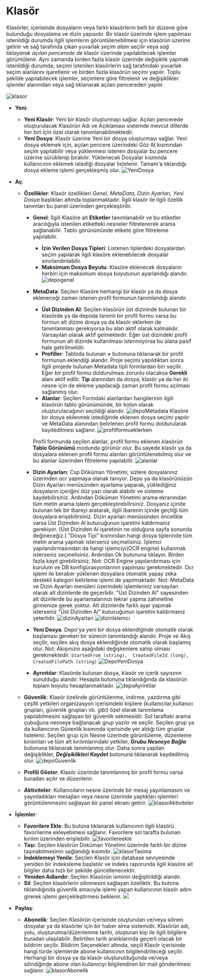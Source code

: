 ﻿# Klasör
Klasörler, içerisinde dosyaların veya farklı klasörlerin belli bir düzene göre bulunduğu dosyalama ve dizin yapısıdır.
Bir klasör üzerinde işlem yapılması istenildiği durumda ilgili işlemlerin görüntülenebilmesi için klasörün üzerine gelinir ve sağ tarafında çıkan yuvarlak _seçim alanı_ seçilir veya  _sağ tıklayarak açılan pencerede_ de klasör üzerinde yapılabilecek işlemler görüntülenir. Aynı zamanda birden fazla klasör üzerinde değişiklik yapmak istenildiği durumda; seçimi istenilen klasörlerin sağ tarafındaki yuvarlak seçim alanlarını işaretlenir ve birden fazla klasörün seçimi yapılır. Toplu şekilde yapılabilecek işlemler, seçimlere göre filtrelenir ve değişiklikler işlemler alanından veya sağ tıklanarak açılan pencereden yapılır.

![klasor](https://docsbimser.blob.core.windows.net/imagecontainer/Klasor-6241db01-24cc-4ef7-8ac9-6521b2aaa444.png)

- **Yeni**:

   - **Yeni Klasör**: Yeni bir klasör oluşturmayı sağlar. Açılan pencerede oluşturulacak Klasörün Adı ve Açıklaması sistemde mevcut dillerde her biri için özel olarak tanımlanabilmektedir.
   -  **Yeni Dosya**: Klasör üzerine Yeni bir dosya oluşturmayı sağlar. Yeni dosya eklemek için, açılan pencere üzerindeki Göz At kısmından seçim yapılabilir veya yüklenmesi istenen dosyalar bu pencere üzerine sürüklenip bırakılır. Yüklenecek Dosyalar kısmında kullanıcının eklemek istediği dosyalar listelenir. Tamam'a tıklandığı dosya ekleme işlemi gerçekleşmiş olur.
   ![YeniDosya](https://docsbimser.blob.core.windows.net/imagecontainer/KlasorYeniDosya-2b1f7cb0-f99f-4101-a81f-e9e252d4cc09.png)

-   **Aç**:
    -   **Özellikler**: Klasör özellikleri _Genel, MetaData, Dizin Ayarları, Yeni Dosya_ başlıkları altında toplanmaktadır. İlgili klasör ile ilgili özellik tanımları bu panel üzerinden gerçekleştirilir.
        -   **Genel**: İlgili Klasöre ait **Etiketler** tanımlanabilir ve bu etiketler aracılığıyla istenilen etiketteki nesneler filtrelenerek arama sağlanabilir. Tablo görünümünde etikete göre filtreleme yapılabilir.
            -   **İzin Verilen Dosya Tipleri**: Listenen tiplerdeki dosyalardan seçim yapılarak ilgili klasöre eklenebilecek dosyalar sınırlandırılabilir.
            - **Maksimum Dosya Boyutu**: Klasöre eklenecek dosyaların herbiri için maksimum dosya boyutunun ayarlandığı alandır.
  ![depogenel](https://docsbimser.blob.core.windows.net/imagecontainer/DepoGenel-b2ed4800-2a58-4229-bdf0-017c803abeba.png)
 
        -  **MetaData**: Seçilen Klasöre herhangi bir klasör ya da dosya ekleneceği zaman istenen profil formunun tanımlandığı alandır.
	        - **Üst Dizinden Al**: Seçilen klasörün üst dizininde bulunan bir klasörde ya da depoda tanımlı bir profil formu varsa bu formun alt dizine dosya ya da klasör eklerken de tanımlanması gerekiyorsa bu alan aktif olarak kalmalıdır. Varsayılan olarak aktif gelmektedir. Eğer üst dizindeki profil formunun alt dizinde kullanılması istenmiyorsa bu alana pasif hale getirilmelidir.
           - **Profiller**: Tabloda bulunan **+** butonuna tıklanarak bir profil formunun eklendiği alandır. Proje seçimi yapıldıktan sonra ilgili projede bulunan Metadata tipli formlardan biri seçilir. Eğer bir profil formu doldurulması zorunlu olacaksa **Gerekli** alanı aktif edilir. **Tip** alanından da dosya, klasör ya da her iki nesne için de ekleme yapılacağı zaman profil formu açılması sağlanmış olur.
            - **Alanlar**: Seçilen Formdaki alanlardan hangilerinin ilgili klasörün tablo görünümünde, bir kolon olarak oluşturulacağının seçildiği alandır.
 ![depoMetadata](https://docsbimser.blob.core.windows.net/imagecontainer/DepoMetaData-af7d33c8-b3aa-4d1d-b6c2-28172373674f.png)
Klasöre bir dosya eklenmek istediğinde eklenen dosya seçimi yapılır ve MetaData alanından belirlenen profil formu doldurularak kaydedilmesi sağlanır.
![profilformueklerken](https://docsbimser.blob.core.windows.net/imagecontainer/DepoProfilFormuEklerken-268af26e-b57c-431c-9099-dea272382e37.png)

             Profil formunda seçilen alanlar, profil formu eklenen klasörün **Tablo Görünümü** modunda görünür olur. Bu sayede klasör ya da dosyalara eklenen profil formu alanları görüntülenebilmiş olur ve bu alanlar üzerinden filtreleme yapılabilir. ![alanlar](https://docsbimser.blob.core.windows.net/imagecontainer/tablogorunumualanlar-8a67d321-4e99-43c0-85d1-9b5d24702782.png)

        -   **Dizin Ayarları**:  Csp Döküman Yönetimi, sizlere dosyalarınız üzerinden ocr yapmaya olanak tanıyor. Depo ya da klasörünüzün Dizin Ayarları menüsünden ayarlama yaparak, yüklediğiniz dosyaların içeriğini düz yazı olarak alabilir ve sisteme kaydebilirsiniz. Ardından Döküman Yönetimi arama ekranından tüm metin arama işlemi gerçekleştirebilirsiniz. Dosyanız içinde bulunan tek bir ibareyi aratarak, ilgili ibarenin içinde geçtiği tüm dosyalara erişebilirsiniz.
 Dizin ayarları menüsünden öncelikle varsa Üst Dizinden Al kutucuğunun işaretini kaldırmanız gerekiyor. (Üst Dizinden Al işaretinin ne olduğuna sayfa sonunda değineceğiz.) "Dosya Tipi" kısmından hangi dosya tiplerinde tüm metin arama yapmak isterseniz seçmelisiniz. İşlemci yapılandırmasından da hangi işlemciyi(OCR engine) kullanmak isterseniz seçmelisiniz. Ardından Ok butonuna tıklayın. Birden fazla kayıt girebilirsiniz.
 Not: OCR Engine yapılandırması için kurulum ve DB konfigürasyonlarının yapılması gerekmektedir.
 Ocr işlemi ile beraber yüklenen dosyalara otomatik yapay zeka destekli kategori belirleme işlemi de yapılmaktadır.
 Not: MetaData ve Dizin Ayarları menüleri üzerindeki işlemleriniz varsayılan olarak alt dizinlerde de geçerlidir. "Üst Dizinden Al" sayesinden alt dizinlerde bu ayarlamalarınızı tekrar yapma zahmetine girmenize gerek yoktur. Alt dizinlerde farklı ayar yapmak isterseniz "Üst Dizinden Al" kutucuğunun işaretini kaldırmanız yeterlidir.
 ![dizinAyarlari](https://docsbimser.blob.core.windows.net/imagecontainer/DizinAyarlari-de26f104-05a8-43af-94d5-f85ebc8b145b.png)
![dizinIslemci](https://docsbimser.blob.core.windows.net/imagecontainer/DizinAyarlari%C4%B0slemci-7129d12f-f839-4793-8267-82ac55281119.png)
           -   **Yeni Dosya**:  Depo'ya yeni bir dosya eklendiğinde otomatik olarak başlaması gereken bir sürecin tanımlandığı alandır. Proje ve Akış seçilir, seçilen akış dosya eklendiğinde otomatik olarak başlamış olur. Not: Akışınızın aşağıdaki değişkenlere sahip olması gerekmektedir.
			```StartedFrom (string),  CreatedFileId (long), CreatedFilePath (string)```
![DepoYeniDosya](https://docsbimser.blob.core.windows.net/imagecontainer/DepoYeniDosya-e7c059ec-8e3b-4122-a53c-64854ee6a484.png)

        -  **Ayrıntılar**:  Klasörde bulunan dosya, klasör ve içerik sayısının sunulduğu alandır. Hesapla butonuna tıklandığında da klasörün toplam boyutu hesaplanmaktadır. 
![depoAyrintilar](https://docsbimser.blob.core.windows.net/imagecontainer/DepoAyr%C4%B1nt%C4%B1lar-edfbc83d-a48d-4fe9-b09c-dcdd8f8d2d32.png)

    -   **Güvenlik**: Klasör özelinde görüntülenme, indirme, yazdırma gibi çeşitli yetkileri organizasyon içerisindeki kişilere (kullanıcılar,kullanıcı grupları, güvenlik grupları vb. gibi)  özel olarak tanımlama yapılabilmesini sağlayan bir güvenlik sekmesidir. 
Sol taraftaki arama çubuğuna nesneye bağlanacak grup yazılır ve seçilir. Seçilen grup ya da kullanıcının Güvenlik kısmında içerisinde yer aldığı tüm gruplar listelenir. Seçilen grup için Nesne üzerinde görüntüleme, düzenleme kırılımları ve tüm alt kırılımlarındaki yetkiler, **_Grubu Nesneye Bağla_** butonuna tıklanarak tanımlanmış olur. Daha sonra yapılan değişiklikler, **_Değişiklikleri Kaydet_** butonuna tıklanarak kaydedilmiş olur.
![depoGuvenlik](https://docsbimser.blob.core.windows.net/imagecontainer/DepoGuvenlik-519c09f3-7365-496f-a594-8e6acb578554.png)
 
     -   **Profili Göster**: Klasör üzerinde tanımlanmış bir profil formu varsa buradan açılır ve düzenlenir.
    -   **Aktiviteler**: Kullanıcıların nesne üzerinde bir mesaj yayınlamasını ve yayınladıkları mesajları veya nesne üzerinde yaptıkları işlemleri görüntülenmesini sağlayan bir panel ekranı getirir.
    ![klasorAktiviteler](https://docsbimser.blob.core.windows.net/imagecontainer/KlasorAktiviteler-5e2f81fd-af43-48c7-9322-8f9340919627.png)

- **İşlemler**:
   - **Favorilere Ekle**: Bu butona tıklanarak kullanıcının ilgili klasörü favorilerine ekleyebimesi sağlanır. Favorilere sol tarafta bulunan kırılım üzerinden erişilebilir.
   ![favorilereekle](https://docsbimser.blob.core.windows.net/imagecontainer/favorilerekle-40756f98-c6eb-4d8d-9441-d9cc609d85aa.png) 
  - **Taşı**: Seçilen klasörün Doküman Yönetimi üzerinde farklı bir dizine taşınabilmesinin sağlandığı kısımdır.
  ![klasorTasima](https://docsbimser.blob.core.windows.net/imagecontainer/KlasorTasima-cd369369-6017-45c5-a3f2-28489db60908.png)
  - **İndeklemeyi Yenile**: Seçilen Klasör için database seviyesinde yeniden bir indeksleme başlatılır ve indeks raporunda ilgili klasöre ait bilgiler daha hızlı bir şekilde güncellenecektir.
  - **Yeniden Adlandır**: Seçilen Klasörün isminin değiştirildiği alandır.
  - **Sil**: Seçilen klasörlerin silinmesini sağlayan özelliktir. Bu butona tıklandığında güvenlik amacıyla işlemi yapan kullanıcının klasör adını girerek işlemi gerçekleştirmesi beklenir. 
![](https://docsbimser.blob.core.windows.net/imagecontainer/DepoSil-eb340979-e4fb-498a-9642-d8106e260637.png)

- **Paylaş**:
	- **Abonelik**: Seçilen Klasörün içerisinde oluşturulan ve/veya silinen dosyalar ya da klasörler için bir haber alma sistemidir.
	Klasörün adı, yolu, oluşturulma/düzenlenme tarihi, oluşturan kişi ile ilgili bilgilere buradan ulaşılabilir. Belirtilen tarih aralıklarında geçerli olacak bir bildirim seçilir. Bildirim Seçenekleri altında, seçili Klasör içerisinde hangi türde işlemlerde abone kullanıcının bilgilendirileceği seçilir. Herhangi bir dosya ya da klasör oluşturulduğunda ve/veya silindiğinde abone olan kullanıcıyı bilgilendiren bir mail gönderilmesi sağlanır.
	![klasorAbonelik](https://docsbimser.blob.core.windows.net/imagecontainer/KlasorAbonelik-76f4ccf1-7ba3-4244-a74c-5eba28b015d4.png)

